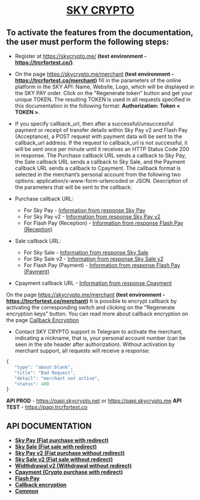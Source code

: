 <h1 align="center"><a href="https://skycrypto.me/" target="_blank">SKY CRYPTO</a> 

## To activate the features from the documentation, the user must perform the following steps:
 - Register at https://skycrypto.me/ **(test environment - https://trcrfortest.co/)**.

 - On the page https://skycrypto.me/merchant **(test environment - https://trcrfortest.co/merchant)** 
fill in the parameters of the online platform in the SKY API: Name, Website, Logo, which will be displayed in the SKY PAY order. Click on the "Regenerate token" button and get your unique TOKEN. The resulting TOKEN is used in all requests specified in this documentation in the following format: **Authorization: Token < TOKEN >**.
 - If you specify callback_url, then after a successful/unsuccessful payment or receipt of transfer details within Sky Pay v2 and Flash Pay (Acceptance), a POST request with payment data will be sent to the callback_url address. If the request to callback_url is not successful, it will be sent once per minute until it receives an HTTP Status Code 200 in response. The Purchase callback URL sends a callback to Sky Pay, the Sale callback URL sends a callback to Sky Sale, and the Payment callback URL sends a callback to Cpayment. The callback format is selected in the merchant’s personal account from the following two options: application/x-www-form-urlencoded or JSON. Description of the parameters that will be sent to the callback:
  - Purchase callback URL:
     - For Sky Pay - [Information from response Sky Pay](SKYPAY.md#Receiving-information-on-execution-SKY-PAY)
     - For Sky Pay v2 - [Information from response Sky Pay v2](SKYPAYV2.md#Receiving-information-on-execution-SKY-PAY-V2)
     - For Flash Pay (Reception) - [Information from response Flash Pay (Reception)](FLASHPAY.md#Reception)
  - Sale callback URL:
     - For Sky Sale - [Information from response Sky Sale](SKYSALE.md#Receiving-information-on-execution-SKY-SALE)
     - For Sky Sale v2 - [Information from response Sky Sale v2](SKYSALEV2.md#Receiving-information-on-execution-SKY-SALE-V2)
     - For Flash Pay (Payment) - [Information from response Flash Pay (Payment)](FLASHPAY.md#Payment)
  - Cpayment callback URL - [Information from response Cpayment](CPAYMENT.md#Receiving-information-on-CPAYMENT)

On the page https://skycrypto.me/merchant **(test environment - https://trcrfortest.co/merchant)** It is possible to encrypt callback by activating the corresponding switch and clicking on the "Regenerate encryption keys" button. You can read more about callback encryption on the page [Callback Encryption](CALLBACK_ENCRYPTION.md)
- Contact SKY CRYPTO support in Telegram to activate the merchant, indicating a nickname, that is, your personal account number (can be seen in the site header after authorization). Without activation by merchant support, all requests will receive a response:

```javascript
{
   "type": "about:blank",
   "title": "Bad Request",
   "detail": "merchant not active",
   "status": 400
}
```
  
**API PROD** - https://papi.skycrypto.net or https://papi.skycrypto.me
 **API TEST** - https://papi.trcrfortest.co
 
 ## API DOCUMENTATION
- [**Sky Pay (Fiat purchase with redirect)**](SKYPAY.md)
- [**Sky Sale (Fiat sale with redirect)**](SKYSALE.md)
- [**Sky Pay v2 (Fiat purchase without redirect)**](SKYPAYV2.md)
- [**Sky Sale v2 (Fiat sale without redirect)**](SKYSALEV2.md)
- [**Widthdrawal v2 (Withdrawal without redirect)**](WITHDRAWAL.md)
- [**Cpayment (Crypto purchase with redirect)**](CPAYMENT.md)
- [**Flash Pay**](FLASHPAY.md)
- [**Callback encryption**](CALLBACK_ENCRYPTION.md)
- [**Common**](COMMON.md)

